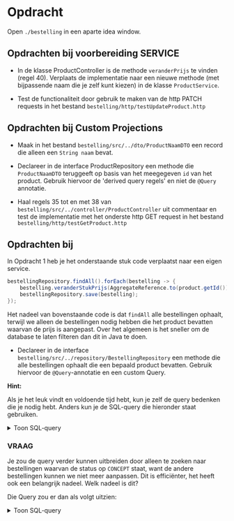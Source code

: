 # Opdracht

Open `./bestelling` in een aparte idea window.

## Opdrachten bij voorbereiding SERVICE

- In de klasse ProductController is de methode `veranderPrijs` te vinden (regel 40). Verplaats de implementatie naar een nieuwe methode (met bijpassende naam die je zelf kunt kiezen) in de klasse `ProductService`. 

- Test de functionaliteit door gebruik te maken van de http PATCH requests in het bestand `bestelling/http/testUpdateProduct.http`

## Opdrachten bij Custom Projections

- Maak in het bestand `bestelling/src/../dto/ProductNaamDTO` een record die alleen een `String naam` bevat. 

- Declareer in de interface ProductRepository een methode die `ProductNaamDTO` teruggeeft op basis van het meegegeven `id` van het product. Gebruik hiervoor de 'derived query regels' en niet de `@Query` annotatie.

- Haal regels 35 tot en met 38 van  `bestelling/src/../controller/ProductController` uit commentaar en test de implementatie met het onderste http GET request in het bestand `bestelling/http/testGetProduct.http` 

## Opdrachten bij 

In Opdracht 1 heb je het onderstaande stuk code verplaatst naar een eigen service. 

```java
bestellingRepository.findAll().forEach(bestelling -> {
    bestelling.veranderStukPrijs(AggregateReference.to(product.getId()), nieuwePrijs);
    bestellingRepository.save(bestelling);
});
```

Het nadeel van bovenstaande code is dat `findAll` alle bestellingen ophaalt, terwijl we alleen de bestellingen nodig hebben die het product bevatten waarvan de prijs is aangepast. Over het algemeen is het sneller om de database te laten filteren dan dit in Java te doen.

- Declareer in de interface `bestelling/src/../repository/BestellingRepository` een methode die alle bestellingen ophaalt die een bepaald product bevatten. Gebruik hiervoor de `@Query`-annotatie en een custom Query.

**Hint:** 

Als je het leuk vindt en voldoende tijd hebt, kun je zelf de query bedenken die je nodig hebt. Anders kun je de SQL-query die hieronder staat gebruiken. 

<details>
    <summary>Toon SQL-query</summary>
    
```sql
SELECT *
FROM bestelling b
JOIN bestelregel br ON b.id = br.bestelling
WHERE br.product = :productId
```

</details>

### VRAAG

Je zou de query verder kunnen uitbreiden door alleen te zoeken naar bestellingen waarvan de status op `CONCEPT` staat, want de andere bestellingen kunnen we niet meer aanpassen. Dit is efficiënter, het heeft ook een belangrijk nadeel. Welk nadeel is dit?

Die Query zou er dan als volgt uitzien:

<details>
    <summary>Toon SQL-query</summary>

```sql
SELECT *
FROM bestelling b
JOIN bestelregel br ON b.id = br.bestelling
WHERE br.product = 1 AND b.status = 'CONCEPT'
```

</details>